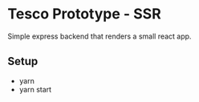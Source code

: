 # Tesco Prototype - SSR

Simple express backend that renders a small react app.

## Setup
* yarn
* yarn start

